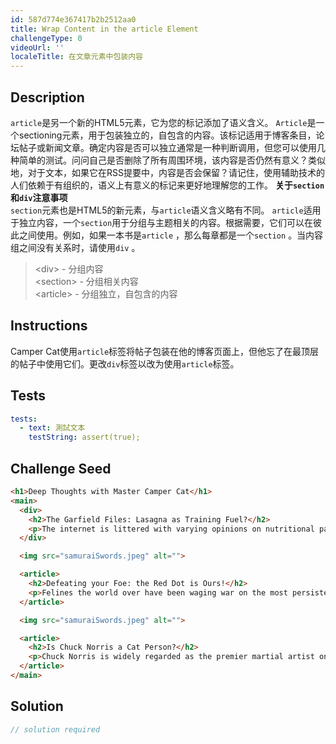 ```yaml
---
id: 587d774e367417b2b2512aa0
title: Wrap Content in the article Element
challengeType: 0
videoUrl: ''
localeTitle: 在文章元素中包装内容
---
```


## Description
<section id="description"> <code>article</code>是另一个新的HTML5元素，它为您的标记添加了语义含义。 <code>Article</code>是一个sectioning元素，用于包装独立的，自包含的内容。该标记适用于博客条目，论坛帖子或新闻文章。确定内容是否可以独立通常是一种判断调用，但您可以使用几种简单的测试。问问自己是否删除了所有周围环境，该内容是否仍然有意义？类似地，对于文本，如果它在RSS提要中，内容是否会保留？请记住，使用辅助技术的人们依赖于有组织的，语义上有意义的标记来更好地理解您的工作。 <strong>关于<code>section</code>和<code>div</code>注意事项</strong> <br> <code>section</code>元素也是HTML5的新元素，与<code>article</code>语义含义略有不同。 <code>article</code>适用于独立内容，一个<code>section</code>用于分组与主题相关的内容。根据需要，它们可以在彼此之间使用。例如，如果一本书是<code>article</code> ，那么每章都是一个<code>section</code> 。当内容组之间没有关系时，请使用<code>div</code> 。 <blockquote> &lt;div&gt;  - 分组内容<br> &lt;section&gt;  - 分组相关内容<br> &lt;article&gt;  - 分组独立，自包含的内容<br></blockquote></section>

## Instructions
<section id="instructions"> Camper Cat使用<code>article</code>标签将帖子包装在他的博客页面上，但他忘了在最顶层的帖子中使用它们。更改<code>div</code>标签以改为使用<code>article</code>标签。 </section>

## Tests
<section id='tests'>

```yml
tests:
  - text: 測試文本
    testString: assert(true);

```

</section>

## Challenge Seed
<section id='challengeSeed'>

<div id='html-seed'>

```html
<h1>Deep Thoughts with Master Camper Cat</h1>
<main>
  <div>
    <h2>The Garfield Files: Lasagna as Training Fuel?</h2>
    <p>The internet is littered with varying opinions on nutritional paradigms, from catnip paleo to hairball cleanses. But let's turn our attention to an often overlooked fitness fuel, and examine the protein-carb-NOM trifecta that is lasagna...</p>
  </div>

  <img src="samuraiSwords.jpeg" alt="">

  <article>
    <h2>Defeating your Foe: the Red Dot is Ours!</h2>
    <p>Felines the world over have been waging war on the most persistent of foes. This red nemesis combines both cunning stealth and lightening speed. But chin up, fellow fighters, our time for victory may soon be near...</p>
  </article>

  <img src="samuraiSwords.jpeg" alt="">

  <article>
    <h2>Is Chuck Norris a Cat Person?</h2>
    <p>Chuck Norris is widely regarded as the premier martial artist on the planet, and it's a complete coincidence anyone who disagrees with this fact mysteriously disappears soon after. But the real question is, is he a cat person?...</p>
  </article>
</main>

```

</div>



</section>

## Solution
<section id='solution'>

```js
// solution required
```
</section>
